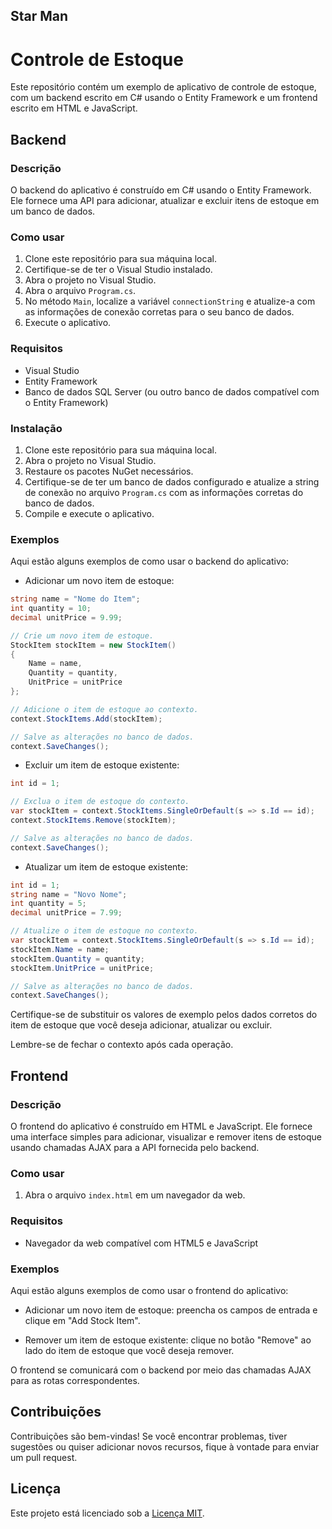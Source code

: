 ## Star Man

# Controle de Estoque

Este repositório contém um exemplo de aplicativo de controle de estoque, com um backend escrito em C# usando o Entity Framework e um frontend escrito em HTML e JavaScript.

## Backend

### Descrição

O backend do aplicativo é construído em C# usando o Entity Framework. Ele fornece uma API para adicionar, atualizar e excluir itens de estoque em um banco de dados.

### Como usar

1. Clone este repositório para sua máquina local.
2. Certifique-se de ter o Visual Studio instalado.
3. Abra o projeto no Visual Studio.
4. Abra o arquivo `Program.cs`.
5. No método `Main`, localize a variável `connectionString` e atualize-a com as informações de conexão corretas para o seu banco de dados.
6. Execute o aplicativo.

### Requisitos

- Visual Studio
- Entity Framework
- Banco de dados SQL Server (ou outro banco de dados compatível com o Entity Framework)

### Instalação

1. Clone este repositório para sua máquina local.
2. Abra o projeto no Visual Studio.
3. Restaure os pacotes NuGet necessários.
4. Certifique-se de ter um banco de dados configurado e atualize a string de conexão no arquivo `Program.cs` com as informações corretas do banco de dados.
5. Compile e execute o aplicativo.

### Exemplos

Aqui estão alguns exemplos de como usar o backend do aplicativo:

- Adicionar um novo item de estoque:

```csharp
string name = "Nome do Item";
int quantity = 10;
decimal unitPrice = 9.99;

// Crie um novo item de estoque.
StockItem stockItem = new StockItem()
{
    Name = name,
    Quantity = quantity,
    UnitPrice = unitPrice
};

// Adicione o item de estoque ao contexto.
context.StockItems.Add(stockItem);

// Salve as alterações no banco de dados.
context.SaveChanges();
```

- Excluir um item de estoque existente:

```csharp
int id = 1;

// Exclua o item de estoque do contexto.
var stockItem = context.StockItems.SingleOrDefault(s => s.Id == id);
context.StockItems.Remove(stockItem);

// Salve as alterações no banco de dados.
context.SaveChanges();
```

- Atualizar um item de estoque existente:

```csharp
int id = 1;
string name = "Novo Nome";
int quantity = 5;
decimal unitPrice = 7.99;

// Atualize o item de estoque no contexto.
var stockItem = context.StockItems.SingleOrDefault(s => s.Id == id);
stockItem.Name = name;
stockItem.Quantity = quantity;
stockItem.UnitPrice = unitPrice;

// Salve as alterações no banco de dados.
context.SaveChanges();
```

Certifique-se de substituir os valores de exemplo pelos dados corretos do item de estoque que você deseja adicionar, atualizar ou excluir.

Lembre-se de fechar o contexto após cada operação.

## Frontend

### Descrição

O frontend do aplicativo é construído em HTML e JavaScript. Ele fornece uma interface simples para adicionar, visualizar e remover itens de estoque usando chamadas AJAX para a API fornecida pelo backend.

### Como usar

1. Abra o arquivo `index.html` em um navegador da web.

### Requisitos

- Navegador da web compatível com HTML5 e JavaScript

### Exemplos



Aqui estão alguns exemplos de como usar o frontend do aplicativo:

- Adicionar um novo item de estoque: preencha os campos de entrada e clique em "Add Stock Item".

- Remover um item de estoque existente: clique no botão "Remove" ao lado do item de estoque que você deseja remover.

O frontend se comunicará com o backend por meio das chamadas AJAX para as rotas correspondentes.

## Contribuições

Contribuições são bem-vindas! Se você encontrar problemas, tiver sugestões ou quiser adicionar novos recursos, fique à vontade para enviar um pull request.

## Licença

Este projeto está licenciado sob a [Licença MIT](LICENSE).
